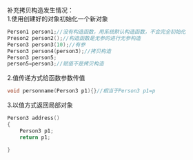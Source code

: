 补充拷贝构造发生情况：  
1.使用创建好的对象初始化一个新对象  
```c++
Person1 person1;//没有构造函数，用系统默认构造函数，不会完全初始化
Preson2 person2();//构造函数是无参的进行无参构造
Person3 person3(10);//有参
Person3 person4(person3);//拷贝构造
Person3 person5;
person5=person3;//赋值不是拷贝构造  
```
2.值传递方式给函数参数传值  
```c++
void personname(Person3 p1){}//相当于Person3 p1=p
```
3.以值方式返回局部对象  
```c++
Person3 address()
{
    Person3 p1;
    return p1;

}
```